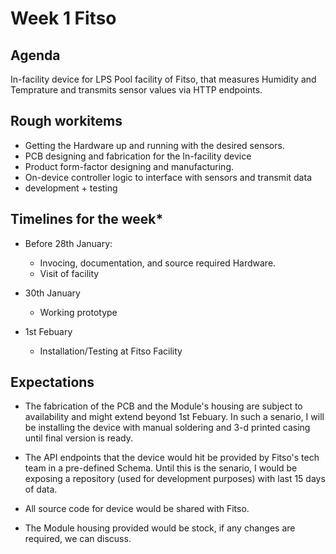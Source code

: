 # Week 1 Fitso

## Agenda 
In-facility device for LPS Pool facility of Fitso, that measures Humidity and Temprature and transmits sensor values via HTTP endpoints.


## Rough workitems
* Getting the Hardware up and running with the desired sensors.
* PCB designing and fabrication for the In-facility device
* Product form-factor designing and manufacturing.
* On-device controller logic to interface with sensors and transmit data
* development + testing

## Timelines for the week*
* Before 28th January:
    * Invocing, documentation, and source required Hardware.
    * Visit of facility

* 30th January 
    * Working prototype

* 1st Febuary
    * Installation/Testing at Fitso Facility


## Expectations
* The fabrication of the PCB and the Module's housing are subject to availability and might extend beyond 1st Febuary. In such a senario, I will be installing the device with manual soldering and 3-d printed casing until final version is ready.

* The API endpoints that the device would hit be provided by Fitso's tech team in a pre-defined Schema. Until this is the senario, I would be exposing a repository (used for development purposes) with last 15 days of data.

* All source code for device would be shared with Fitso.

* The Module housing provided would be stock, if any changes are required, we can discuss.